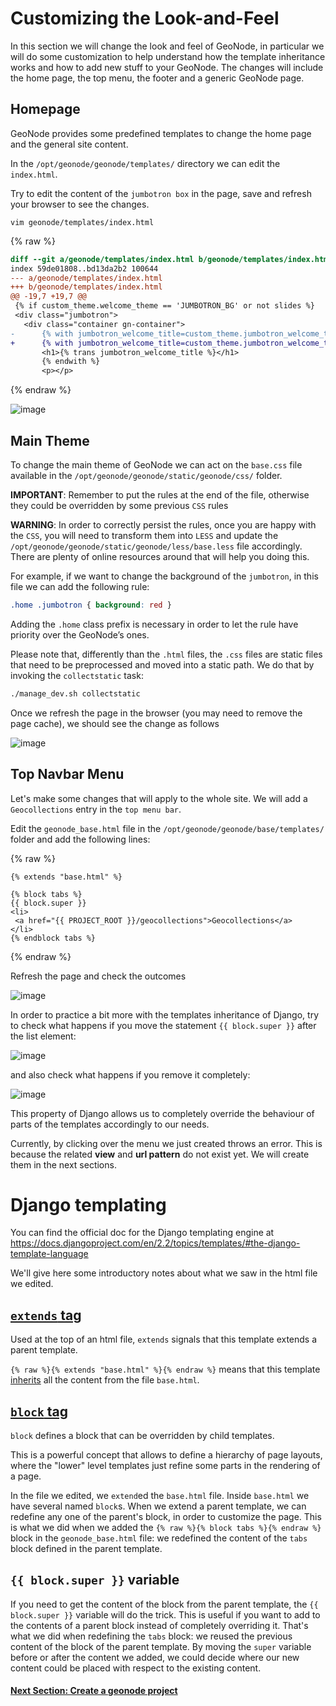 # Customizing the Look-and-Feel
In this section we will change the look and feel of GeoNode, in particular we will do some customization to help understand how the template inheritance works and how to add new stuff to your GeoNode. The changes will include the home page, the top menu, the footer and a generic GeoNode page.

## Homepage
GeoNode provides some predefined templates to change the home page and the general site content.

In the `/opt/geonode/geonode/templates/` directory we can edit the `index.html`.

Try to edit the content of the `jumbotron box` in the page, save and refresh your browser to see the changes.

```shell
vim geonode/templates/index.html
```
{% raw %}
```diff
diff --git a/geonode/templates/index.html b/geonode/templates/index.html
index 59de01808..bd13da2b2 100644
--- a/geonode/templates/index.html
+++ b/geonode/templates/index.html
@@ -19,7 +19,7 @@
 {% if custom_theme.welcome_theme == 'JUMBOTRON_BG' or not slides %}
 <div class="jumbotron">
   <div class="container gn-container">
-      {% with jumbotron_welcome_title=custom_theme.jumbotron_welcome_title|default:"Welcome"|template_trans %}
+      {% with jumbotron_welcome_title=custom_theme.jumbotron_welcome_title|default:"GeoNode is awsome!!"|template_trans %}
       <h1>{% trans jumbotron_welcome_title %}</h1>
       {% endwith %}
       <p></p>
```
{% endraw %}

![image](https://user-images.githubusercontent.com/1278021/132378649-0dbba09c-9593-4184-9387-8cf04d7d4c90.png)

## Main Theme
To change the main theme of GeoNode we can act on the `base.css` file available in the `/opt/geonode/geonode/static/geonode/css/` folder.

**IMPORTANT**: Remember to put the rules at the end of the file, otherwise they could be overridden by some previous `CSS` rules

**WARNING**: In order to correctly persist the rules, once you are happy with the `CSS`, you will need to transform them into `LESS` and update the `/opt/geonode/geonode/static/geonode/less/base.less` file accordingly. There are plenty of online resources around that will help you doing this.

For example, if we want to change the background of the `jumbotron`, in this file we can add the following rule:

```css
.home .jumbotron { background: red }
```
Adding the `.home` class prefix is necessary in order to let the rule have priority over the GeoNode’s ones.

Please note that, differently than the `.html` files, the `.css` files are static files that need to be preprocessed and moved into a static path.
We do that by invoking the `collectstatic` task:
```bash
./manage_dev.sh collectstatic
```

Once we refresh the page in the browser (you may need to remove the page cache), we should see the change as follows

![image](https://user-images.githubusercontent.com/1278021/132380023-ae8a9a06-5e7f-47eb-85db-f1a61f9c0ab1.png)


## Top Navbar Menu

Let's make some changes that will apply to the whole site. We will add a `Geocollections` entry in the `top menu bar`.

Edit the `geonode_base.html` file in the `/opt/geonode/geonode/base/templates/` folder and add the following lines:

{% raw %}
```django
{% extends "base.html" %}

{% block tabs %}
{{ block.super }}
<li>
 <a href="{{ PROJECT_ROOT }}/geocollections">Geocollections</a>
</li>
{% endblock tabs %}
```
{% endraw %}

Refresh the page and check the outcomes

![image](https://user-images.githubusercontent.com/1278021/132534629-5bc74671-6bd0-47b2-823b-0847363dabc0.png)

In order to practice a bit more with the templates inheritance of Django, try to check what happens if you move the statement `{{ block.super }}` after the list element:

![image](https://user-images.githubusercontent.com/1278021/132535278-22f7bdc4-e8a1-4d9e-83f1-4a938cf01503.png)

and also check what happens if you remove it completely:

![image](https://user-images.githubusercontent.com/1278021/132535379-34222717-ee2c-493e-9462-fe4358a44aa6.png)

This property of Django allows us to completely override the behaviour of parts of the templates accordingly to our needs.

Currently, by clicking over the menu we just created throws an error. This is because the related **view** and **url pattern** do not exist yet. We will create them in the next sections.

# Django templating

You can find the official doc for the Django templating engine at 
https://docs.djangoproject.com/en/2.2/topics/templates/#the-django-template-language

We'll give here some introductory notes about what we saw in the html file we edited.

## [`extends` tag](https://docs.djangoproject.com/en/2.2/ref/templates/builtins/#extends)

Used at the top of an html file, `extends` signals that this template extends a parent template.

`{% raw %}{% extends "base.html" %}{% endraw %}` means that this template [inherits](https://docs.djangoproject.com/en/2.2/ref/templates/language/#template-inheritance) all the content from the file `base.html`.

## [`block` tag](https://docs.djangoproject.com/en/2.2/ref/templates/builtins/#block)

`block` defines a block that can be overridden by child templates.

This is a powerful concept that allows to define a hierarchy of page layouts, where the "lower" level templates just refine some parts in the rendering of a page.

In the file we edited, we `extend`ed  the `base.html` file. Inside `base.html` we have several named `block`s. When we extend a parent template, we can redefine any one of the parent's block, in order to customize the page. This is what we did when we added the `{% raw %}{% block tabs %}{% endraw %}` block in the `geonode_base.html` file: we redefined the content of the `tabs` block defined in the parent template.

## `{{ block.super }}` variable
If you need to get the content of the block from the parent template, the `{{ block.super }}` variable will do the trick. This is useful if you want to add to the contents of a parent block instead of completely overriding it.
That's what we did when redefining the `tabs` block: we reused the previous content of the block of the parent template. By moving the `super` variable before or after the content we added, we could decide where our new content could be placed with respect to the existing content. 


#### [Next Section: Create a geonode project](040_create_project.md)
